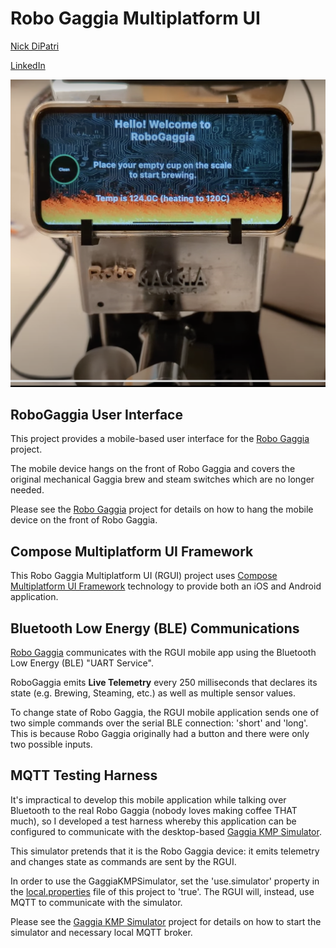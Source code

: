# Robo Gaggia Multiplatform UI

[Nick DiPatri](ndipatri@gmail.com)

[LinkedIn](https://www.linkedin.com/in/ndipatri/)

![Robo Gaggia](media/gaggia1.png)


## RoboGaggia User Interface ##

This project provides a mobile-based user interface for the [Robo Gaggia](https://github.com/ndipatri/RoboGaggia) project.

The mobile device hangs on the front of Robo Gaggia and covers the original mechanical Gaggia brew and steam switches which are no longer needed.

Please see the [Robo Gaggia](https://github.com/ndipatri/RoboGaggia) project for details on how to hang the mobile device on the front of Robo Gaggia.


## Compose Multiplatform UI Framework

This Robo Gaggia Multiplatform UI (RGUI) project uses [Compose Multiplatform UI Framework](https://www.jetbrains.com/lp/compose-multiplatform/) technology to provide both an iOS and Android application.


## Bluetooth Low Energy (BLE) Communications

[Robo Gaggia](https://github.com/ndipatri/RoboGaggia) communicates with the RGUI mobile app using the Bluetooth Low Energy (BLE) "UART Service".

RoboGaggia emits **Live Telemetry** every 250 milliseconds that declares its state (e.g. Brewing, Steaming, etc.) as well as multiple sensor values.

To change state of Robo Gaggia, the RGUI mobile application sends one of two simple commands over the serial BLE connection: 'short' and 'long'.  This is because Robo Gaggia originally had a button and there were only two possible inputs.



## MQTT Testing Harness ##

It's impractical to develop this mobile application while talking over Bluetooth to the real Robo Gaggia (nobody loves making coffee THAT much), so I developed a test harness whereby this application can be configured to communicate with the desktop-based [Gaggia KMP Simulator](https://github.com/ndipatri/GaggiaKMPSimulator).

This simulator pretends that it is the Robo Gaggia device: it emits telemetry and changes state as commands are sent by the RGUI.

In order to use the GaggiaKMPSimulator, set the 'use.simulator' property in the [local.properties](local.properties) file of this project to 'true'.  The RGUI will, instead, use MQTT to communicate with the simulator.

Please see the [Gaggia KMP Simulator](https://github.com/ndipatri/GaggiaKMPSimulator) project for details on how to start the simulator and necessary local MQTT broker. 




